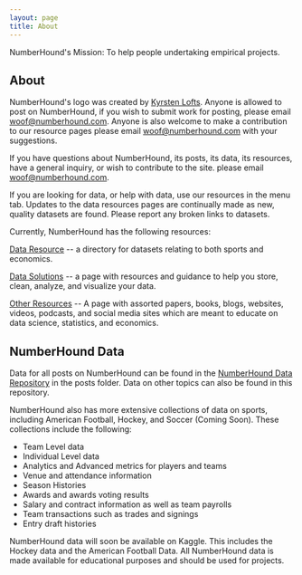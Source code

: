 ```yaml
---
layout: page
title: About
---
```


NumberHound's Mission: To help people undertaking empirical projects. 

## About

NumberHound's logo was created by [Kyrsten Lofts](https://kyrstenlofts.com/). Anyone is allowed to post on NumberHound, if you wish to submit work for posting, please email woof@numberhound.com. Anyone is also welcome to make a contribution to our resource pages please email woof@numberhound.com with your suggestions.

If you have questions about NumberHound, its posts, its data, its resources, have a general inquiry, or wish to contribute to the site. please email woof@numberhound.com.

If you are looking for data, or help with data, use our resources in the menu tab. Updates to the data resources pages are continually made as new, quality datasets are found. Please report any broken links to datasets.

Currently, NumberHound has the following resources:

[Data Resource](https://numberhound.com/Data) -- a directory for datasets relating to both sports and economics.

[Data Solutions](https://numberhound.com/DataSolutions) -- a page with resources and guidance to help you store, clean, analyze, and visualize your data.

[Other Resources](https://numberhound.com/OtherResources) -- A page with assorted papers, books, blogs, websites, videos, podcasts, and social media sites which are meant to educate on data science, statistics, and economics.

## NumberHound Data

Data for all posts on NumberHound can be found in the [NumberHound Data Repository](https://github.com/NumberHound/Data) in the posts folder. Data on other topics can also be found in this repository.

NumberHound also has more extensive collections of data on sports, including American Football, Hockey, and Soccer (Coming Soon). These collections include the following:

* Team Level data
* Individual Level data
* Analytics and Advanced metrics for players and teams
* Venue and attendance information
* Season Histories
* Awards and awards voting results
* Salary and contract information as well as team payrolls
* Team transactions such as trades and signings
* Entry draft histories

NumberHound data will soon be available on Kaggle. This includes the Hockey data and the American Football Data. All NumberHound data is made available for educational purposes and should be used for projects.
